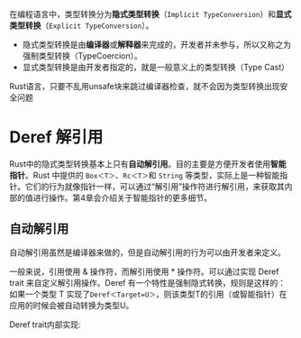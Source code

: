 
在编程语言中，类型转换分为**隐式类型转换**（`Implicit TypeConversion`）和**显式类型转换**（`Explicit TypeConversion`）。

* 隐式类型转换是由**编译器**或**解释器**来完成的，开发者并未参与，所以又称之为强制类型转换（TypeCoercion）。
* 显式类型转换是由开发者指定的，就是一般意义上的类型转换（Type Cast）

Rust语言，只要不乱用unsafe块来跳过编译器检查，就不会因为类型转换出现安全问题

# Deref 解引用

Rust中的隐式类型转换基本上只有**自动解引用**。目的主要是方便开发者使用**智能指针**。Rust 中提供的 `Box＜T＞`、`Rc＜T＞`和 `String` 等类型，实际上是一种智能指针。它们的行为就像指针一样，可以通过“解引用”操作符进行解引用，来获取其内部的值进行操作。第4章会介绍关于智能指针的更多细节。

## 自动解引用

自动解引用虽然是编译器来做的，但是自动解引用的行为可以由开发者来定义。

一般来说，引用使用 & 操作符，而解引用使用 * 操作符。可以通过实现 Deref trait 来自定义解引用操作。Deref 有一个特性是强制隐式转换，规则是这样的：如果一个类型 T 实现了`Deref＜Target=U＞`，则该类型T的引用（或智能指针）在应用的时候会被自动转换为类型U。

Deref trait内部实现:

```rust

```


